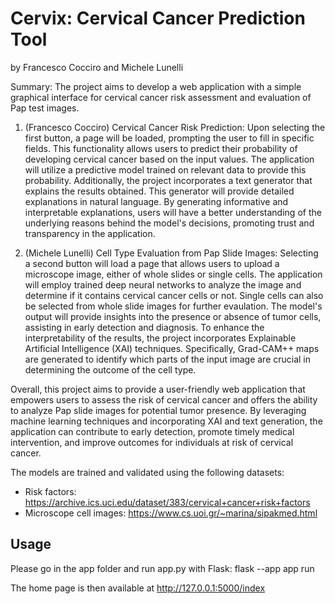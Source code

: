 # Cervix: Cervical Cancer Prediction Tool 
by Francesco Cocciro and Michele Lunelli

Summary: The project aims to develop a web application with a simple graphical interface
for cervical cancer risk assessment and evaluation of Pap test images.

1. (Francesco Cocciro) Cervical Cancer Risk Prediction: Upon selecting the first button, a page will be
loaded, prompting the user to fill in specific fields. This functionality allows users to
predict their probability of developing cervical cancer based on the input values. The
application will utilize a predictive model trained on relevant data to provide this
probability. Additionally, the project incorporates a text generator that explains the results obtained.
This generator will provide detailed explanations in natural language. By generating informative and
interpretable explanations, users will have a better understanding of the underlying
reasons behind the model's decisions, promoting trust and transparency in the
application.

2. (Michele Lunelli) Cell Type Evaluation from Pap Slide Images: Selecting a second button will load a page that
allows users to upload a microscope image, either of whole slides or single cells. The application will employ
trained deep neural networks to analyze the image and determine if it contains cervical cancer
cells or not. Single cells can also be selected from whole slide images for further evaulation.
The model's output will provide insights into the presence or absence of
tumor cells, assisting in early detection and diagnosis.
To enhance the interpretability of the results,
the project incorporates Explainable Artificial Intelligence (XAI) techniques.
Specifically, Grad-CAM++ maps are generated to identify which parts of the
input image are crucial in determining the outcome of the cell type.

Overall, this project aims to provide a user-friendly web application that empowers users to
assess the risk of cervical cancer and offers the ability to analyze Pap slide images for potential tumor
presence. By leveraging machine learning techniques and incorporating XAI and text
generation, the application can contribute to early detection, promote timely medical
intervention, and improve outcomes for individuals at risk of cervical cancer.

The models are trained and validated using the following datasets:
- Risk factors: https://archive.ics.uci.edu/dataset/383/cervical+cancer+risk+factors
- Microscope cell images: https://www.cs.uoi.gr/~marina/sipakmed.html

## Usage
Please go in the app folder and run app.py with Flask: flask --app app run

The home page is then available at http://127.0.0.1:5000/index
